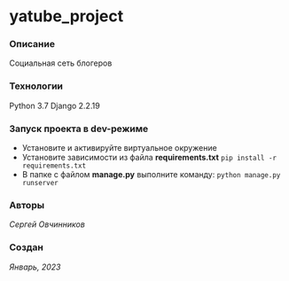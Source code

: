 # yatube_project
### Описание
Социальная сеть блогеров
### Технологии
Python 3.7
Django 2.2.19
### Запуск проекта в dev-режиме
- Установите и активируйте виртуальное окружение
- Установите зависимости из файла **requirements.txt**
``` pip install -r requirements.txt ```
- В папке с файлом **manage.py** выполните команду:
``` python manage.py runserver ```
### Авторы
*Сергей Овчинников*
### Создан
*Январь, 2023*